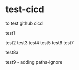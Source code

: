 # test-cicd
to test github cicd

test1

test2
test3
test4
test5
test6
test7

test8a

test9 - adding paths-ignore
